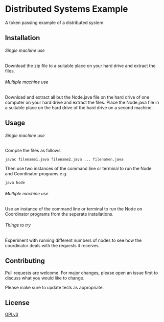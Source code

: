# Distributed Systems Example
A token passing example of a distributed system

## Installation
###### Single machine use
Download the zip file to a suitable place on your hard drive and extract the files.

###### Multiple machine use
Download and extract all but the Node.java file on the hard drive of one computer on your hard drive and extract the files.
Place the Node.java file in a suitable place on the hard drive of the hard drive on a second machine.

## Usage
###### Single machine use
Compile the files as follows
```
javac filename1.java filename2.java ... filenamen.java 
```
Then use two instances of the command line or terminal to run the Node and Coordinator programs e.g.
``` 
java Node
```
###### Multiple machine use
Use an instance of the command line or terminal to run the Node on Coordinator programs from the seperate installations.

###### Things to try
Experiment with running different numbers of nodes to see how the coordinator deals with the requests it receives.

## Contributing
Pull requests are welcome. For major changes, please open an issue first to discuss what you would like to change.

Please make sure to update tests as appropriate.

## License
[GPLv3](https://choosealicense.com/licenses/gpl-3.0/)
